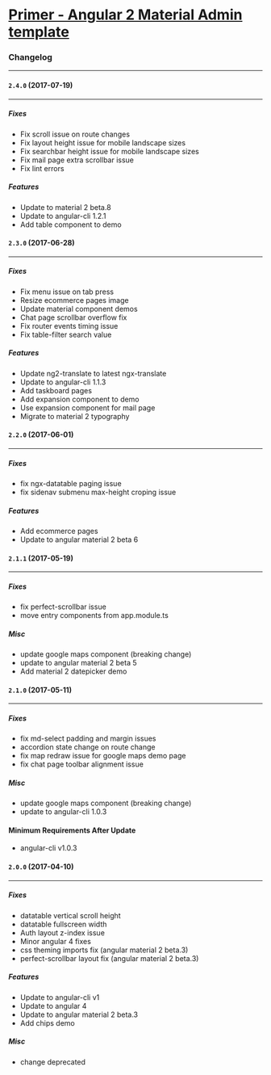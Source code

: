 # [Primer - Angular 2 Material Admin template](https://themeforest.net/user/iamnyasha)


### Changelog
***

#### `2.4.0` (2017-07-19)
***

##### Fixes
* Fix scroll issue on route changes
* Fix layout height issue for mobile landscape sizes
* Fix searchbar height issue for mobile landscape sizes
* Fix mail page extra scrollbar issue
* Fix lint errors


##### Features
* Update to material 2 beta.8
* Update to angular-cli 1.2.1
* Add table component to demo




#### `2.3.0` (2017-06-28)
***

##### Fixes
* Fix menu issue on tab press
* Resize ecommerce pages image
* Update material component demos
* Chat page scrollbar overflow fix
* Fix router events timing issue
* Fix table-filter search value


##### Features
* Update ng2-translate to latest ngx-translate
* Update to angular-cli 1.1.3
* Add taskboard pages
* Add expansion component to demo
* Use expansion component for mail page
* Migrate to material 2 typography





#### `2.2.0` (2017-06-01)
***

##### Fixes
* fix ngx-datatable paging issue
* fix sidenav submenu max-height croping issue


##### Features
* Add ecommerce pages
* Update to angular material 2 beta 6





#### `2.1.1` (2017-05-19)
***

##### Fixes
* fix perfect-scrollbar issue
* move entry components from app.module.ts


##### Misc
* update google maps component (breaking change)
* update to angular material 2 beta 5
* Add material 2 datepicker demo




#### `2.1.0` (2017-05-11)
***

##### Fixes
* fix md-select padding and margin issues
* accordion state change on route change
* fix map redraw issue for google maps  demo page
* fix chat page toolbar alignment issue


##### Misc
* update google maps component (breaking change)
* update to angular-cli 1.0.3


#### Minimum Requirements After Update
* angular-cli v1.0.3





#### `2.0.0` (2017-04-10)
***

##### Fixes
* datatable vertical scroll height
* datatable fullscreen width
* Auth layout z-index issue
* Minor angular 4 fixes
* css theming imports fix (angular material 2 beta.3)
* perfect-scrollbar layout fix (angular material 2 beta.3)

##### Features
* Update to angular-cli v1
* Update to angular 4
* Update to angular material 2 beta.3
* Add chips demo


##### Misc
* change deprecated <template> to <ng-template>
* change deprecated <md-progress-circle> to <md-progress-spinner>


#### Minimum Requirements After Update
* angular-cli v1
* angular 4
* angular material 2 beta.3




#### `1.5.0` (2017-03-19)
***

##### Fixes
* general RTL bug fixes
* fixes card-actions margins

##### Features
* Add collapse menu layout
* Add compact menu layout
* Add pricing tables



#### `1.4.0` (2017-03-01)
***

##### Fixes
* md-select font sizing and padding [commit log](https://github.com/iamnyasha/primer/commit/93e42cdc74786da9d254fd771ae7d118e6ddc697)
* fix vertical scrollbars on some pages [commit log](https://github.com/iamnyasha/primer/commit/38734631d7f008a1c53e24e9a81a2d3eb887b40a)

##### Breaking Changes
* Upgrade to angular-cli RC0 [commit log](https://github.com/iamnyasha/primer/commit/9ad7700d209aa81324ee1b0f097a7c276bbc7aee)
* refactor template specific .md-* classes to .mat-* [commit log](https://github.com/iamnyasha/primer/commit/77e8f6f3bf0cc00c624a8ab10c978dffae3b9d1f)




#### `1.3.0` (2017-02-19)
***

##### Features
* Added angular 2 material autocomplete example
* Template now passes ng lint test


##### Breaking Changes
* Update to angular-cli 1.0.0.beta-32.3 (see official changelog, comes with a lot of scss changes)
* Update to angular 2 material beta.2 (see official changelog)
* Update to angular-calendar 0.7.2 (see calendar example files for all the changes made)
* Refactored accordion directives to use attributes instead of css selectors. Files affected are admin/admin-layout.component.html and apps/mail/mail.component.html . 
  * .accordion changed to appAccordion
  * .accordion-toggle changed to appAccordionToggle
  * .accordion-link changed to appAccordionLink

##### Misc
* Refactored all *.ts and *.html files so that `ng lint` passes (also makes a lot of changes to .ts files)
* Fix errors thrown on ng test
* Updated all other packages in package.json to their latest versions


##### Updating
This update contains a number of breaking changes. The best way to update is to check your files against the commit log and make the necessary changes on your project files. If you don't have github access then get in touch via the themeforest profile page. Also refer to [angular-cli changelog](https://github.com/angular/angular-cli/blob/master/CHANGELOG.md) and [angular 2 material changelog](https://github.com/angular/material2/blob/master/CHANGELOG.md) for further information.

#### Minimum Requirements After Update
* angular-cli 1.0.0.beta-32
* node 6.9+


#### `1.2.0` (2017-02-09)
***

##### Features
* Add boxed layout
* Add custom scrollbars using perfect-scollbar plugin

##### Misc
* Update packages in package.json



#### `1.1.3` (2017-01-20)
***

##### Bug Fixes
* Fix android browser compatibility issue [package.json, polyfills.ts]

##### Misc
* Update package.json

##### Updating
Update your package.json and src/polyfills.ts files with the one from the update and then update your npm packages.


#### `1.1.2` (2017-01-17)
***

##### Bug Fixes
* Fix some color issues in dark mode [scss]
* Fix sidebar scrolling padding issue [scss]
* Fix timeline page RTL layout [scss]

##### Misc
* Update package.json

##### Updating
Only scss changes in this update so you can go ahead and replace your assets/scss/ folder with the updated one.



#### `1.1.1` (2017-01-09)
***

##### Bug Fixes
* Fix spacing bug in scss [scss]
* Fix header spacing alignment [scss]

##### Misc
* Update package.json

##### Updating
Only scss changes in this update so you can go ahead and replace your assets/scss/ folder with the updated one.


#### `1.1.0` (2017-01-03)
***

##### Bug Fixes
* Responsive layout fixes for fullcalendar 

##### Features
* Added dynamic menu

##### Misc
* Refactor responsive admin layout, calendar page and messages page
* Add menu-items and fullscreen toggle directive to shared module
* Moved admin-layout and auth-layout components to layout folder
* Updated node packages
* Minor code cleanup


#### `1.0` (2017-01-03)
***

Initial release